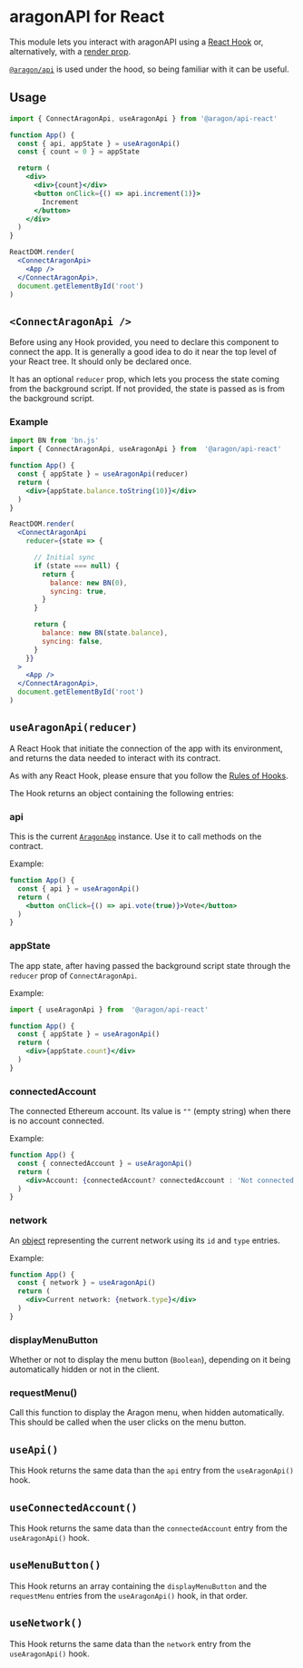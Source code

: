 # aragonAPI for React

This module lets you interact with aragonAPI using a [React Hook](https://reactjs.org/docs/hooks-intro.html) or, alternatively, with a [render prop](https://reactjs.org/docs/render-props.html).

[`@aragon/api`](https://github.com/aragon/aragon.js/blob/master/docs/APP.md) is used under the hood, so being familiar with it can be useful.

## Usage

```jsx
import { ConnectAragonApi, useAragonApi } from '@aragon/api-react'

function App() {
  const { api, appState } = useAragonApi()
  const { count = 0 } = appState

  return (
    <div>
      <div>{count}</div>
      <button onClick={() => api.increment(1)}>
        Increment
      </button>
    </div>
  )
}

ReactDOM.render(
  <ConnectAragonApi>
    <App />
  </ConnectAragonApi>,
  document.getElementById('root')
)

```

## `<ConnectAragonApi />`

Before using any Hook provided, you need to declare this component to connect the app. It is generally a good idea to do it near the top level of your React tree. It should only be declared once.

It has an optional `reducer` prop, which lets you process the state coming from the background script. If not provided, the state is passed as is from the background script.

### Example

```jsx
import BN from 'bn.js'
import { ConnectAragonApi, useAragonApi } from  '@aragon/api-react'

function App() {
  const { appState } = useAragonApi(reducer)
  return (
    <div>{appState.balance.toString(10)}</div>
  )
}

ReactDOM.render(
  <ConnectAragonApi
    reducer={state => {

      // Initial sync
      if (state === null) {
        return {
          balance: new BN(0),
          syncing: true,
        }
      }

      return {
        balance: new BN(state.balance),
        syncing: false,
      }
    }}
  >
    <App />
  </ConnectAragonApi>,
  document.getElementById('root')
)
```



## `useAragonApi(reducer)`

A React Hook that initiate the connection of the app with its environment, and returns the data needed to interact with its contract.

As with any React Hook, please ensure that you follow the [Rules of Hooks](https://reactjs.org/docs/hooks-rules.html).


The Hook returns an object containing the following entries:

### api

This is the current [`AragonApp`](https://github.com/aragon/aragon.js/blob/master/docs/APP.md#aragonapp) instance. Use it to call methods on the contract.

Example:

```jsx
function App() {
  const { api } = useAragonApi()
  return (
    <button onClick={() => api.vote(true)}>Vote</button>
  )
}
```

### appState

The app state, after having passed the background script state through the `reducer` prop of `ConnectAragonApi`.

Example:

```jsx
import { useAragonApi } from  '@aragon/api-react'

function App() {
  const { appState } = useAragonApi()
  return (
    <div>{appState.count}</div>
  )
}
```

### connectedAccount

The connected Ethereum account. Its value is `""` (empty string) when there is no account connected.

Example:

```jsx
function App() {
  const { connectedAccount } = useAragonApi()
  return (
    <div>Account: {connectedAccount? connectedAccount : 'Not connected'}</div>
  )
}
```

### network

An [object](https://github.com/aragon/aragon.js/blob/master/docs/APP.md#network) representing the current network using its `id` and `type` entries.

Example:

```jsx
function App() {
  const { network } = useAragonApi()
  return (
    <div>Current network: {network.type}</div>
  )
}
```

### displayMenuButton

Whether or not to display the menu button (`Boolean`), depending on it being automatically hidden or not in the client.

### requestMenu()

Call this function to display the Aragon menu, when hidden automatically. This should be called when the user clicks on the menu button.

## `useApi()`

This Hook returns the same data than the `api` entry from the `useAragonApi()` hook.

## `useConnectedAccount()`

This Hook returns the same data than the `connectedAccount` entry from the `useAragonApi()` hook.

## `useMenuButton()`

This Hook returns an array containing the `displayMenuButton` and the `requestMenu` entries from the `useAragonApi()` hook, in that order.

## `useNetwork()`

This Hook returns the same data than the `network` entry from the `useAragonApi()` hook.

